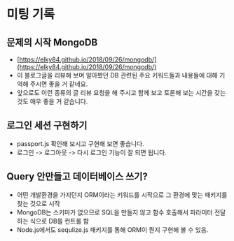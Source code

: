 # 미팅 기록

## 문제의 시작 MongoDB

- [https://elky84.github.io/2018/09/26/mongodb/](https://elky84.github.io/2018/09/26/mongodb/)
- 이 블로그글을 리뷰해 보며 알아봤던 DB 관련된 주요 키워드들과 내용들에 대해 기억해 주시면 좋을 거 같네요.
- 앞으로도 이런 종류의 글 리뷰 요청을 해 주시고 함께 보고 토론해 보는 시간을 갖는 것도 매우 좋을 거 같습니다.

## 로그인 세션 구현하기

- passport.js 확인해 보시고 구현해 보면 좋습니다.
- 로그인 -> 로그아웃 -> 다시 로그인 기능이 잘 되면 됩니다.

## Query 안만들고 데이터베이스 쓰기?

- 어떤 개발환경을 가지던지 ORM이라는 키워드를 시작으로 그 환경에 맞는 패키지를 찾는 것으로 시작
- MongoDB는 스키마가 없으므로 SQL을 만들지 않고 함수 호출해서 파라미터 전달하는 식으로 DB를 컨트롤 함
- Node.js에서도 sequlize.js 패키지를 통해 ORM이 뭔지 구현해 볼 수 있음.
